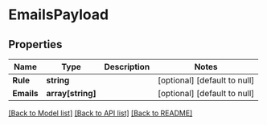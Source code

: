 # EmailsPayload

## Properties
Name | Type | Description | Notes
------------ | ------------- | ------------- | -------------
**Rule** | **string** |  | [optional] [default to null]
**Emails** | **array[string]** |  | [optional] [default to null]

[[Back to Model list]](../README.md#documentation-for-models) [[Back to API list]](../README.md#documentation-for-api-endpoints) [[Back to README]](../README.md)


